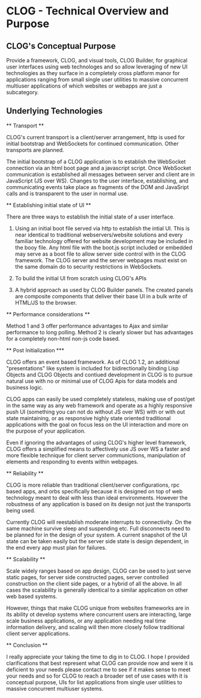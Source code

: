 # CLOG - Technical Overview and Purpose

## CLOG's Conceptual Purpose

Provide a framework, CLOG, and visual tools, CLOG Builder, for
graphical user interfaces using web technologes and so allow
leveraging of new UI technologies as they surface in a completely
cross platform manor for applications ranging from small single user
utilities to massive concurrent multiuser applications of which
websites or webapps are just a subcategory.

## Underlying Technologies

** Transport **

CLOG's current transport is a client/server arrangement, http is used
for initial bootstrap and WebSockets for continued communication.
Other transports are planned.

The initial bootstrap of a CLOG application is to establish the
WebSocket connection via an html boot page and a javascript
script. Once WebSocket communication is established all messages
between server and client are in JavaScript (JS over WS). Changes to
the user interface, establishing, and communicating events take place
as fragments of the DOM and JavaSript calls and is transparent to the
user in normal use.

** Establishing initial state of UI **

There are three ways to establish the initial state of a user interface.

1. Using an initial boot file served via http to establish the intial
UI. This is near identical to traditional webservers/website solutions
and every familiar technology offered for website development may be
included in the booy file. Any html file with the boot.js script
included or embedded may serve as a boot file to allow server side
control with in the CLOG framework. The CLOG server and the server
webpages must exist on the same domain do to security restrictions in
WebSockets.

2. To build the initial UI from scratch using CLOG's APIs

3. A hybrid approach as used by CLOG Builder panels. The created
panels are composite components that deliver their base UI in a bulk
write of HTML/JS to the browser.

** Performance considerations **

Method 1 and 3 offer performance advantages to Ajax and similar
performance to long polling. Method 2 is clearly slower but has
advantages for a completely non-html non-js code based.

** Post Initialization ***

CLOG offers an event based framework. As of CLOG 1.2, an additional
"presentations" like system is included for bidirectionally binding
Lisp Objects and CLOG Objects and contiued development in CLOG is to
pursue natural use with no or minimal use of CLOG Apis for data models
and business logic.

CLOG apps can easily be used completely stateless, making use of
post/get in the same way as any web framework and operate as a highly
responsive push UI (something you can not do without JS over WS) with
or with out state maintaining, or as responsive highly state oriented
traditional applications with the goal on focus less on the UI
interaction and more on the purpose of your application.

Even if ignoring the advantages of using CLOG's higher level
framework, CLOG offers a simplified means to affectively use JS over
WS a faster and more flexible technique for client server
communictions, manipulation of elements and responding to events
within webpages.

** Reliability **

CLOG is more reliable than traditional client/server configurations,
rpc based apps, and orbs specifically because it is designed on top of
web technology meant to deal with less than ideal
environments. However the robustness of any application is based on
its design not just the transports being used.

Currently CLOG will reestablish moderate interrupts to
connectivity. On the same machine survive sleep and suspending
etc. Full disconnects need to be planned for in the design of your
system. A current snapshot of the UI state can be taken easily but the
server side state is design dependent, in the end every app must plan
for failures.

** Scalability **

Scale widely ranges based on app design, CLOG can be used to just
serve static pages, for server side constructed pages, server
controlled construction on the client side pages, or a hybrid of all
the above. In all cases the scalability is generally identical to a
similar application on other web based systems.

However, things that make CLOG unique from websites frameworks are in
its ability ot develop systems where concurrent users are interacting,
large scale business applications, or any application needing real
time information delivery, and scaling will then more closely follow
traditional client server applications.

** Conclusion **

I really appreciate your taking the time to dig in to CLOG. I hope I
provided clarifications that best represent what CLOG can provide now
and were it is deficient to your needs please contact me to see if it
makes sense to meet your needs and so for CLOG to reach a broader set
of use cases with it is conceptual purpose, UIs for list applications
from single user utilities to massive concurrent multiuser systems.

